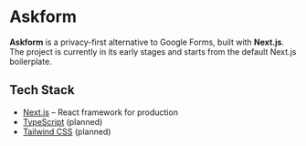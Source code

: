 # Askform

**Askform** is a privacy-first alternative to Google Forms, built with **Next.js**.  
The project is currently in its early stages and starts from the default Next.js boilerplate.

## Tech Stack

- [Next.js](https://nextjs.org/) – React framework for production
- [TypeScript](https://www.typescriptlang.org/) (planned)
- [Tailwind CSS](https://tailwindcss.com/) (planned)